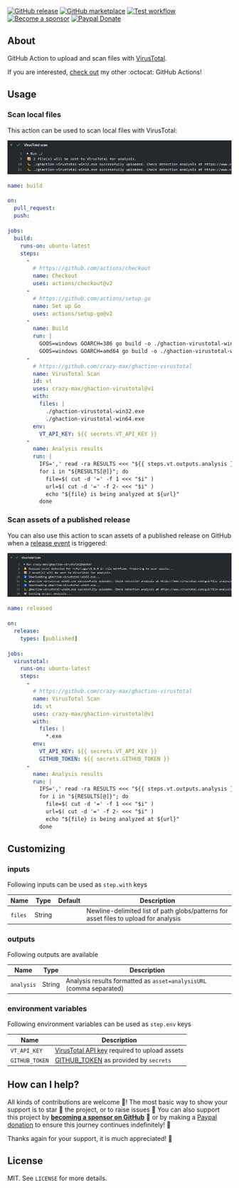 [![GitHub release](https://img.shields.io/github/release/crazy-max/ghaction-virustotal.svg?style=flat-square)](https://github.com/crazy-max/ghaction-virustotal/releases/latest)
[![GitHub marketplace](https://img.shields.io/badge/marketplace-virustotal--github--action-blue?logo=github&style=flat-square)](https://github.com/marketplace/actions/virustotal-github-action)
[![Test workflow](https://github.com/crazy-max/ghaction-virustotal/workflows/test/badge.svg)](https://github.com/crazy-max/ghaction-virustotal/actions?workflow=test)
[![Become a sponsor](https://img.shields.io/badge/sponsor-crazy--max-181717.svg?logo=github&style=flat-square)](https://github.com/sponsors/crazy-max)
[![Paypal Donate](https://img.shields.io/badge/donate-paypal-00457c.svg?logo=paypal&style=flat-square)](https://www.paypal.me/crazyws)

## About

GitHub Action to upload and scan files with [VirusTotal](https://www.virustotal.com).

If you are interested, [check out](https://git.io/Je09Y) my other :octocat: GitHub Actions!

## Usage

### Scan local files

This action can be used to scan local files with VirusTotal:

![VirusTotal GitHub Action](.res/ghaction-virustotal-files.png)

```yaml
name: build

on:
  pull_request:
  push:

jobs:
  build:
    runs-on: ubuntu-latest
    steps:
      -
        # https://github.com/actions/checkout
        name: Checkout
        uses: actions/checkout@v2
      -
        # https://github.com/actions/setup-go
        name: Set up Go
        uses: actions/setup-go@v2
      -
        name: Build
        run: |
          GOOS=windows GOARCH=386 go build -o ./ghaction-virustotal-win32.exe -v -ldflags "-s -w"
          GOOS=windows GOARCH=amd64 go build -o ./ghaction-virustotal-win64.exe -v -ldflags "-s -w"
      -
        # https://github.com/crazy-max/ghaction-virustotal
        name: VirusTotal Scan
        id: vt
        uses: crazy-max/ghaction-virustotal@v1
        with:
          files: |
            ./ghaction-virustotal-win32.exe
            ./ghaction-virustotal-win64.exe
        env:
          VT_API_KEY: ${{ secrets.VT_API_KEY }}
      -
        name: Analysis results
        run: |
          IFS=',' read -ra RESULTS <<< "${{ steps.vt.outputs.analysis }}"
          for i in "${RESULTS[@]}"; do
            file=$( cut -d '=' -f 1 <<< "$i" )
            url=$( cut -d '=' -f 2- <<< "$i" )
            echo "${file} is being analyzed at ${url}"
          done
```

### Scan assets of a published release

You can also use this action to scan assets of a published release on GitHub when a [release event](https://help.github.com/en/actions/reference/events-that-trigger-workflows#release-event-release) is triggered:

![VirusTotal GitHub Action on release event](.res/ghaction-virustotal-release.png)

```yaml
name: released

on:
  release:
    types: [published]

jobs:
  virustotal:
    runs-on: ubuntu-latest
    steps:
      -
        # https://github.com/crazy-max/ghaction-virustotal
        name: VirusTotal Scan
        id: vt
        uses: crazy-max/ghaction-virustotal@v1
        with:
          files: |
            *.exe
        env:
          VT_API_KEY: ${{ secrets.VT_API_KEY }}
          GITHUB_TOKEN: ${{ secrets.GITHUB_TOKEN }}
      -
        name: Analysis results
        run: |
          IFS=',' read -ra RESULTS <<< "${{ steps.vt.outputs.analysis }}"
          for i in "${RESULTS[@]}"; do
            file=$( cut -d '=' -f 1 <<< "$i" )
            url=$( cut -d '=' -f 2- <<< "$i" )
            echo "${file} is being analyzed at ${url}"
          done
```

## Customizing

### inputs

Following inputs can be used as `step.with` keys

| Name          | Type    | Default   | Description                      |
|---------------|---------|-----------|----------------------------------|
| `files`       | String  |           | Newline-delimited list of path globs/patterns for asset files to upload for analysis |

### outputs

Following outputs are available

| Name          | Type    | Description                           |
|---------------|---------|---------------------------------------|
| `analysis`    | String  | Analysis results formatted as `asset=analysisURL` (comma separated) |

### environment variables

Following environment variables can be used as `step.env` keys

| Name           | Description                           |
|----------------|---------------------------------------|
| `VT_API_KEY  ` | [VirusTotal API key](https://developers.virustotal.com/v3.0/reference#authentication) required to upload assets |
| `GITHUB_TOKEN` | [GITHUB_TOKEN](https://help.github.com/en/actions/configuring-and-managing-workflows/authenticating-with-the-github_token) as provided by `secrets` |

## How can I help?

All kinds of contributions are welcome :raised_hands:! The most basic way to show your support is to star :star2: the project, or to raise issues :speech_balloon: You can also support this project by [**becoming a sponsor on GitHub**](https://github.com/sponsors/crazy-max) :clap: or by making a [Paypal donation](https://www.paypal.me/crazyws) to ensure this journey continues indefinitely! :rocket:

Thanks again for your support, it is much appreciated! :pray:

## License

MIT. See `LICENSE` for more details.
